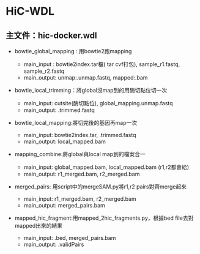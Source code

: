 HiC-WDL
===
主文件：hic-docker.wdl  
---
* bowtie_global_mapping : 用bowtie2跑mapping  
    * main_input : bowtie2index.tar檔( tar cvf打包), sample_r1.fastq, sample_r2.fastq  
    * main_output: unmap:.unmap.fastq, mapped:.bam  

* bowtie_local_trimming：將global沒map到的用酶切點位切一次  
    * main_input: cutsite(酶切點位), global_mapping.unmap.fastq  
    * main_output: .trimmed.fastq  

* bowtie_local_mapping:將切完後的基因再map一次  
    * main_input: bowtie2index.tar, .trimmed.fastq  
    * main_output: local_mapped.bam  

* mapping_combine:將global與local map到的檔案合一  
    * main_input: global_mapped.bam, local_mapped.bam (r1,r2都會給)  
    * main_output: r1_merged.bam, r2_merged.bam  

* merged_pairs: 用script中的mergeSAM.py將r1,r2 pairs對齊merge起來  
    * main_input: r1_merged.bam, r2_merged.bam  
    * main_output: merged_pairs.bam  

* mapped_hic_fragment:用mapped_2hic_fragments.py，根據bed file去對mapped出來的結果  
    * main_input: .bed, merged_pairs.bam  
    * main_output: .validPairs  


